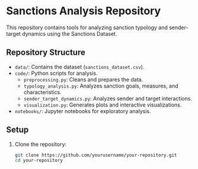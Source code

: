 # Sanctions Analysis Repository

This repository contains tools for analyzing sanction typology and sender-target dynamics using the Sanctions Dataset.

## Repository Structure
- `data/`: Contains the dataset (`sanctions_dataset.csv`).
- `code/`: Python scripts for analysis.
  - `preprocessing.py`: Cleans and prepares the data.
  - `typology_analysis.py`: Analyzes sanction goals, measures, and characteristics.
  - `sender_target_dynamics.py`: Analyzes sender and target interactions.
  - `visualization.py`: Generates plots and interactive visualizations.
- `notebooks/`: Jupyter notebooks for exploratory analysis.

## Setup
1. Clone the repository:
   ```bash
   git clone https://github.com/yourusername/your-repository.git
   cd your-repository
